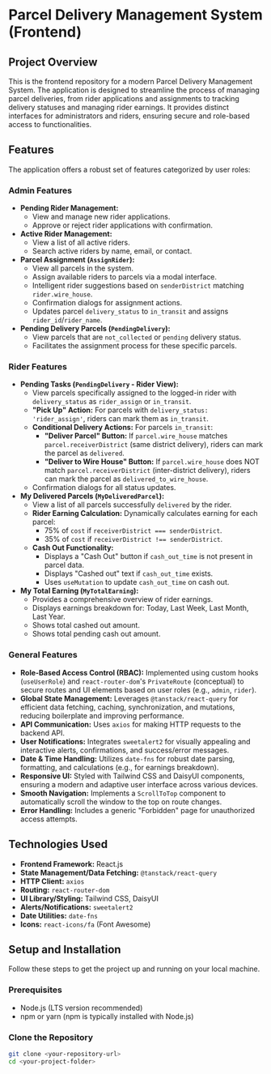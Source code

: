 # Parcel Delivery Management System (Frontend)

## Project Overview

This is the frontend repository for a modern Parcel Delivery Management System. The application is designed to streamline the process of managing parcel deliveries, from rider applications and assignments to tracking delivery statuses and managing rider earnings. It provides distinct interfaces for administrators and riders, ensuring secure and role-based access to functionalities.

## Features

The application offers a robust set of features categorized by user roles:

### Admin Features

* **Pending Rider Management:**
    * View and manage new rider applications.
    * Approve or reject rider applications with confirmation.
* **Active Rider Management:**
    * View a list of all active riders.
    * Search active riders by name, email, or contact.
* **Parcel Assignment (`AssignRider`):**
    * View all parcels in the system.
    * Assign available riders to parcels via a modal interface.
    * Intelligent rider suggestions based on `senderDistrict` matching `rider.wire_house`.
    * Confirmation dialogs for assignment actions.
    * Updates parcel `delivery_status` to `in_transit` and assigns `rider_id`/`rider_name`.
* **Pending Delivery Parcels (`PendingDelivery`):**
    * View parcels that are `not_collected` or `pending` delivery status.
    * Facilitates the assignment process for these specific parcels.

### Rider Features

* **Pending Tasks (`PendingDelivery` - Rider View):**
    * View parcels specifically assigned to the logged-in rider with `delivery_status` as `rider_assign` or `in_transit`.
    * **"Pick Up" Action:** For parcels with `delivery_status: 'rider_assign'`, riders can mark them as `in_transit`.
    * **Conditional Delivery Actions:** For parcels `in_transit`:
        * **"Deliver Parcel" Button:** If `parcel.wire_house` matches `parcel.receiverDistrict` (same district delivery), riders can mark the parcel as `delivered`.
        * **"Deliver to Wire House" Button:** If `parcel.wire_house` does NOT match `parcel.receiverDistrict` (inter-district delivery), riders can mark the parcel as `delivered_to_wire_house`.
    * Confirmation dialogs for all status updates.
* **My Delivered Parcels (`MyDeliveredParcel`):**
    * View a list of all parcels successfully `delivered` by the rider.
    * **Rider Earning Calculation:** Dynamically calculates earning for each parcel:
        * 75% of `cost` if `receiverDistrict === senderDistrict`.
        * 35% of `cost` if `receiverDistrict !== senderDistrict`.
    * **Cash Out Functionality:**
        * Displays a "Cash Out" button if `cash_out_time` is not present in parcel data.
        * Displays "Cashed out" text if `cash_out_time` exists.
        * Uses `useMutation` to update `cash_out_time` on cash out.
* **My Total Earning (`MyTotalEarning`):**
    * Provides a comprehensive overview of rider earnings.
    * Displays earnings breakdown for: Today, Last Week, Last Month, Last Year.
    * Shows total cashed out amount.
    * Shows total pending cash out amount.

### General Features

* **Role-Based Access Control (RBAC):** Implemented using custom hooks (`useUserRole`) and `react-router-dom`'s `PrivateRoute` (conceptual) to secure routes and UI elements based on user roles (e.g., `admin`, `rider`).
* **Global State Management:** Leverages `@tanstack/react-query` for efficient data fetching, caching, synchronization, and mutations, reducing boilerplate and improving performance.
* **API Communication:** Uses `axios` for making HTTP requests to the backend API.
* **User Notifications:** Integrates `sweetalert2` for visually appealing and interactive alerts, confirmations, and success/error messages.
* **Date & Time Handling:** Utilizes `date-fns` for robust date parsing, formatting, and calculations (e.g., for earnings breakdown).
* **Responsive UI:** Styled with Tailwind CSS and DaisyUI components, ensuring a modern and adaptive user interface across various devices.
* **Smooth Navigation:** Implements a `ScrollToTop` component to automatically scroll the window to the top on route changes.
* **Error Handling:** Includes a generic "Forbidden" page for unauthorized access attempts.

## Technologies Used

* **Frontend Framework:** React.js
* **State Management/Data Fetching:** `@tanstack/react-query`
* **HTTP Client:** `axios`
* **Routing:** `react-router-dom`
* **UI Library/Styling:** Tailwind CSS, DaisyUI
* **Alerts/Notifications:** `sweetalert2`
* **Date Utilities:** `date-fns`
* **Icons:** `react-icons/fa` (Font Awesome)

## Setup and Installation

Follow these steps to get the project up and running on your local machine.

### Prerequisites

* Node.js (LTS version recommended)
* npm or yarn (npm is typically installed with Node.js)

### Clone the Repository

```bash
git clone <your-repository-url>
cd <your-project-folder>
